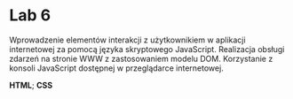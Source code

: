 # Lab 6
Wprowadzenie elementów interakcji z użytkownikiem w aplikacji internetowej
za pomocą języka skryptowego JavaScript.
Realizacja obsługi zdarzeń na stronie WWW z zastosowaniem modelu DOM.
Korzystanie z konsoli JavaScript dostępnej w przeglądarce internetowej. </br>

**HTML**; **CSS**
